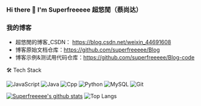 ### Hi there 👋 I'm Superfreeeee 超悠閒（蔡尚达）

<!--
**superfreeeee/superfreeeee** is a ✨ _special_ ✨ repository because its `README.md` (this file) appears on your GitHub profile.

Here are some ideas to get you started:

- 🔭 I’m currently working on ...
- 🌱 I’m currently learning ...
- 👯 I’m looking to collaborate on ...
- 🤔 I’m looking for help with ...
- 💬 Ask me about ...
- 📫 How to reach me: ...
- 😄 Pronouns: ...
- ⚡ Fun fact: ...
-->

### 我的博客

- 超悠閒的博客_CSDN： https://blog.csdn.net/weixin_44691608
- 博客原始文档仓库：https://github.com/superfreeeee/Blog
- 博客示例&测试用代码仓库：https://github.com/superfreeeee/Blog-code

🛠 Tech Stack

![JavaScript](https://img.shields.io/badge/-JavaScript-black?style=flat-square&logo=javascript)
![Java](https://img.shields.io/badge/-java-black?style=flat-square&logo=java)
![Cpp](https://img.shields.io/badge/-Cpp-black?style=flat-square&logo=Cpp)
![Python](https://img.shields.io/badge/-Python-black?style=flat-square&logo=Python)
![MySQL](https://img.shields.io/badge/-MySQL-black?style=flat-square&logo=mysql)
![Git](https://img.shields.io/badge/-Git-black?style=flat-square&logo=git)

[![Superfreeeee's github stats](https://github-readme-stats.vercel.app/api?username=superfreeeee&theme=dark)](https://github.com/Superfreeeee/github-readme-stats)
![Top Langs](https://github-readme-stats.vercel.app/api/top-langs/?username=superfreeeee&hide=TeX&layout=compact&theme=dark)
